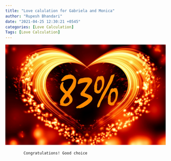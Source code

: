 ```yaml
---
title: "Love calulation for Gabriela and Monica"
author: "Rupesh Bhandari"
date: "2021-04-25 12:30:21 +0545"
categories: [Love Calculation]
Tags: [Love Calculation]
---
```


![Match Picture](/assets/img/lovecal/Gabriela-Monica.jpg)

            Congratulations! Good choice
    